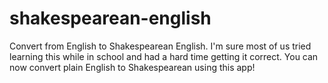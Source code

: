 # shakespearean-english
Convert from English to Shakespearean English. I'm sure most of us tried learning this while in school and had a hard time getting it correct. You can now convert plain English to Shakespearean using this app!

